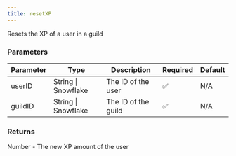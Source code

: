 ```yaml
---
title: resetXP
---
```


Resets the XP of a user in a guild

### Parameters

| Parameter | Type | Description | Required | Default |
|-----------|------|-------------|----------|---------|
|userID|String \| Snowflake|The ID of the user|✅|N/A|
|guildID|String \| Snowflake|The ID of the guild|✅|N/A|


### Returns

Number - The new XP amount of the user
